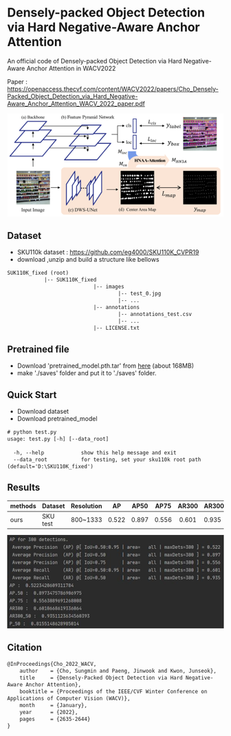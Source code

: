# Densely-packed Object Detection via Hard Negative-Aware Anchor Attention

An official code of Densely-packed Object Detection via Hard Negative-Aware Anchor Attention in WACV2022

Paper : https://openaccess.thecvf.com/content/WACV2022/papers/Cho_Densely-Packed_Object_Detection_via_Hard_Negative-Aware_Anchor_Attention_WACV_2022_paper.pdf

![](./figure/model.png)

## Dataset

- SKU110k dataset : https://github.com/eg4000/SKU110K_CVPR19
- download ,unzip and build a structure like bellows

```
SUK110K_fixed (root)
            |-- SUK110K_fixed
                            |-- images
                                    |-- test_0.jpg
                                    |-- ...
                            |-- annotations
                                    |-- annotations_test.csv
                                    |-- ...
                            |-- LICENSE.txt
```

## Pretrained file

- Download 'pretrained_model.pth.tar' from [here](https://livecauac-my.sharepoint.com/:u:/g/personal/csm8167_cau_ac_kr/ETzfgw5iIWFNg0ShH-gmXUEBJWqa7ZtsCngy7LLCoFkkBA?e=7iOfYk) (about 168MB)
- make './saves' folder and put it to './saves' folder.

## Quick Start

- Download dataset
- Download pretrained_model

```
# python test.py
usage: test.py [-h] [--data_root]

  -h, --help            show this help message and exit
  --data_root           for testing, set your sku110k root path (default='D:\SKU110K_fixed')
```

## Results

| methods | Dataset  | Resolution | AP    | AP50  | AP75  | AR300 | AR300^0.50 | P(R=.5) |
| ------- | -------- | ---------- | ----- | ----- | ----- | :---: | ---------- | ------- |
| ours    | SKU test | 800~1333   | 0.522 | 0.897 | 0.556 | 0.601 | 0.935      | 0.816   |

![](./figure/result.JPG)

## Citation

```
@InProceedings{Cho_2022_WACV,
    author    = {Cho, Sungmin and Paeng, Jinwook and Kwon, Junseok},
    title     = {Densely-Packed Object Detection via Hard Negative-Aware Anchor Attention},
    booktitle = {Proceedings of the IEEE/CVF Winter Conference on Applications of Computer Vision (WACV)},
    month     = {January},
    year      = {2022},
    pages     = {2635-2644}
}
```
